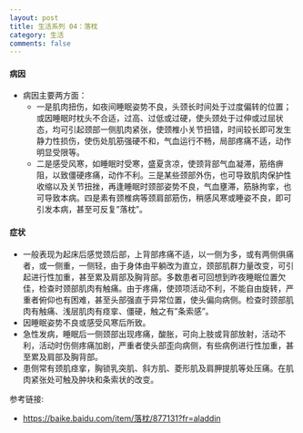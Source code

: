 ```yaml
---
layout: post
title: 生活系列 04：落枕
category: 生活
comments: false
---
```


#### 病因

* 病因主要两方面：
	* 一是肌肉扭伤，如夜间睡眠姿势不良，头颈长时间处于过度偏转的位置；或因睡眠时枕头不合适，过高、过低或过硬，使头颈处于过伸或过屈状态，均可引起颈部一侧肌肉紧张，使颈椎小关节扭错，时间较长即可发生静力性损伤，使伤处肌筋强硬不和，气血运行不畅，局部疼痛不适，动作明显受限等。
	* 二是感受风寒，如睡眠时受寒，盛夏贪凉，使颈背部气血凝滞，筋络痹阻，以致僵硬疼痛，动作不利。三是某些颈部外伤，也可导致肌肉保护性收缩以及关节扭挫，再逢睡眠时颈部姿势不良，气血壅滞，筋脉拘挛，也可导致本病。四是素有颈椎病等颈肩部筋伤，稍感风寒或睡姿不良，即可引发本病，甚至可反复”落枕”。

 
#### 症状

* 一般表现为起床后感觉颈后部，上背部疼痛不适，以一侧为多，或有两侧俱痛者，或一侧重，一侧轻，由于身体由平躺改为直立，颈部肌群力量改变，可引起进行性加重，甚至累及肩部及胸背部。多数患者可回想到昨夜睡眠位置欠佳，检查时颈部肌肉有触痛。由于疼痛，使颈项活动不利，不能自由旋转，严重者俯仰也有困难，甚至头部强直于异常位置，使头偏向病侧。检查时颈部肌肉有触痛、浅层肌肉有痉挛、僵硬，触之有”条索感”。
* 因睡眠姿势不良或感受风寒后所致。
* 急性发病，睡眠后一侧颈部出现疼痛，酸胀，可向上肢或背部放射，活动不利，活动时伤侧疼痛加剧，严重者使头部歪向病侧，有些病例进行性加重，甚至累及肩部及胸背部。
* 患侧常有颈肌痉挛，胸锁乳突肌、斜方肌、菱形肌及肩胛提肌等处压痛。在肌肉紧张处可触及肿块和条索状的改变。

参考链接:

* <https://baike.baidu.com/item/落枕/877131?fr=aladdin>